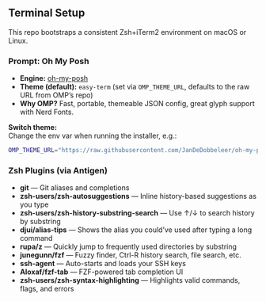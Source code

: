 ## Terminal Setup

This repo bootstraps a consistent Zsh+iTerm2 environment on macOS or Linux.


### Prompt: Oh My Posh

- **Engine:** [oh-my-posh](https://ohmyposh.dev/)
- **Theme (default):** `easy-term` (set via `OMP_THEME_URL`, defaults to the raw URL from OMP’s repo)
- **Why OMP?** Fast, portable, themeable JSON config, great glyph support with Nerd Fonts.

**Switch theme:**  
Change the env var when running the installer, e.g.:
```bash
OMP_THEME_URL="https://raw.githubusercontent.com/JanDeDobbeleer/oh-my-posh/main/themes/kushal.omp.json" ./install_update_zsh.sh
```

### Zsh Plugins (via Antigen)

- **git** — Git aliases and completions  
- **zsh-users/zsh-autosuggestions** — Inline history-based suggestions as you type  
- **zsh-users/zsh-history-substring-search** — Use ↑/↓ to search history by substring  
- **djui/alias-tips** — Shows the alias you could’ve used after typing a long command  
- **rupa/z** — Quickly jump to frequently used directories by substring  
- **junegunn/fzf** — Fuzzy finder, Ctrl-R history search, file search, etc.  
- **ssh-agent** — Auto-starts and loads your SSH keys  
- **Aloxaf/fzf-tab** — FZF-powered tab completion UI  
- **zsh-users/zsh-syntax-highlighting** — Highlights valid commands, flags, and errors  
